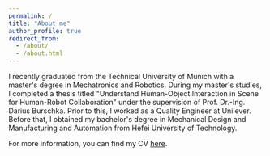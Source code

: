 ```yaml
---
permalink: /
title: "About me"
author_profile: true
redirect_from: 
  - /about/
  - /about.html
---
```


I recently graduated from the Technical University of Munich with a master's degree in Mechatronics and Robotics. During my master's studies, I completed a thesis titled "Understand Human-Object Interaction in Scene for Human-Robot Collaboration" under the supervision of Prof. Dr.-Ing. Darius Burschka. Prior to this, I worked as a Quality Engineer at Unilever. Before that, I obtained my bachelor's degree in Mechanical Design and Manufacturing and Automation from Hefei University of Technology.

For more information, you can find my CV [here](../assets/CV.pdf).


